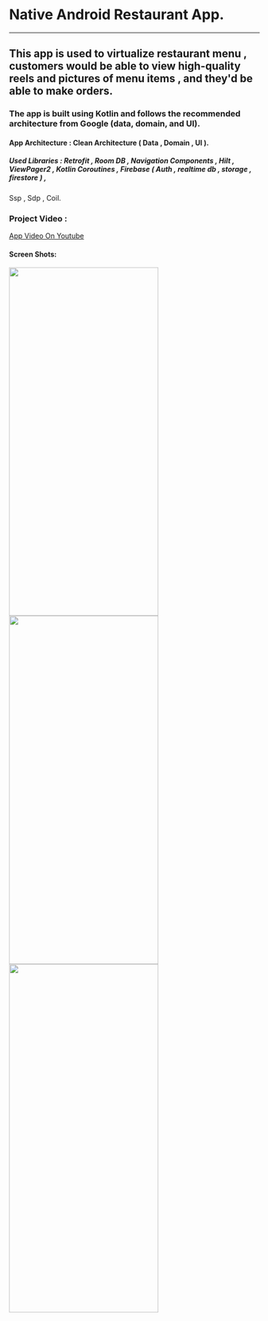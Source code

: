 # Native Android Restaurant App.
***
## This app is used to virtualize restaurant menu , customers would be able to view high-quality reels and pictures of menu items , and they'd be able to make orders.
### The app is built using Kotlin and follows the recommended architecture from Google (data, domain, and UI).
#### App Architecture : Clean Architecture ( Data , Domain , UI ).
##### Used Libraries : Retrofit , Room DB , Navigation Components , Hilt , ViewPager2 , Kotlin Coroutines , Firebase ( Auth , realtime db , storage , firestore ) , 
Ssp , Sdp , Coil.

### Project Video :
[App Video On Youtube](https://www.youtube.com/watch?v=IBxh-VyplQg&feature=youtu.be)

#### Screen Shots:
<div>
 <img src="https://github.com/mahmoudkhai/HrRestaurantAndroidApp/assets/92611218/f1de5447-0d32-4628-a9d2-e11391e1d9c9" width="300" height="700">
 <img src="https://github.com/mahmoudkhai/HrRestaurantAndroidApp/assets/92611218/bef89788-22af-4c3d-a574-ffed7ecd77e7" width="300" height="700">
 <img src="https://github.com/mahmoudkhai/HrRestaurantAndroidApp/assets/92611218/86f9ea1b-251b-4e2b-8592-5635c19ac998" width="300" height="700">
</div>

